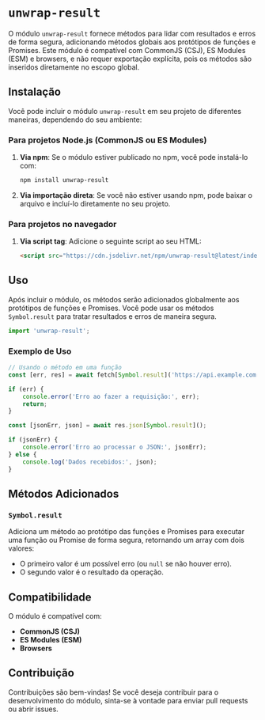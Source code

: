 # `unwrap-result`

O módulo `unwrap-result` fornece métodos para lidar com resultados e erros de forma segura, adicionando métodos globais aos protótipos de funções e Promises. Este módulo é compatível com CommonJS (CSJ), ES Modules (ESM) e browsers, e não requer exportação explícita, pois os métodos são inseridos diretamente no escopo global.

## Instalação

Você pode incluir o módulo `unwrap-result` em seu projeto de diferentes maneiras, dependendo do seu ambiente:

### Para projetos Node.js (CommonJS ou ES Modules)

1. **Via npm**: Se o módulo estiver publicado no npm, você pode instalá-lo com:

    ```bash
    npm install unwrap-result
    ```

2. **Via importação direta**: Se você não estiver usando npm, pode baixar o arquivo e incluí-lo diretamente no seu projeto.

### Para projetos no navegador

1. **Via script tag**: Adicione o seguinte script ao seu HTML:

    ```html
    <script src="https://cdn.jsdelivr.net/npm/unwrap-result@latest/index.js"></script>
    ```

## Uso

Após incluir o módulo, os métodos serão adicionados globalmente aos protótipos de funções e Promises. Você pode usar os métodos `Symbol.result` para tratar resultados e erros de maneira segura.

```javascript
import 'unwrap-result';
```

### Exemplo de Uso

```javascript
// Usando o método em uma função
const [err, res] = await fetch[Symbol.result]('https://api.example.com');

if (err) {
    console.error('Erro ao fazer a requisição:', err);
    return;
}

const [jsonErr, json] = await res.json[Symbol.result]();

if (jsonErr) {
    console.error('Erro ao processar o JSON:', jsonErr);
} else {
    console.log('Dados recebidos:', json);
}
```

## Métodos Adicionados

### `Symbol.result`

Adiciona um método ao protótipo das funções e Promises para executar uma função ou Promise de forma segura, retornando um array com dois valores:

- O primeiro valor é um possível erro (ou `null` se não houver erro).
- O segundo valor é o resultado da operação.

## Compatibilidade

O módulo é compatível com:

- **CommonJS (CSJ)**
- **ES Modules (ESM)**
- **Browsers**

## Contribuição

Contribuições são bem-vindas! Se você deseja contribuir para o desenvolvimento do módulo, sinta-se à vontade para enviar pull requests ou abrir issues.